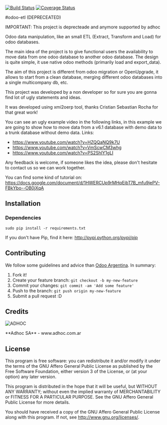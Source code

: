[![Build Status](https://travis-ci.org/ingadhoc/odoo-etl.svg?branch=8.0)](https://travis-ci.org/ingadhoc/odoo-etl)
[![Coverage Status](https://coveralls.io/repos/ingadhoc/odoo-etl/badge.png?branch=8.0)](https://coveralls.io/r/ingadhoc/odoo-etl?branch=8.0)

#odoo-etl (DEPRECEATED)

IMPORTANT: This project is deprecteade and anymore supported by adhoc

Odoo data manipulation, like an small ETL (Extract, Transform and Load) for odoo databases.

The main idea of the project is to give functional users the availability to move data from one odoo database to another odoo database. The design is quite simple, it use native odoo methods (primarily load and export_data).

The aim of this project is different from odoo migration or OpenUpgrade, it allows to start from a clean database, merging  different odoo databases into a single multicompany db, etc.

This project was developed by a non developer so for sure you are gonna find lot of ugly statements and ideas.

It was developed using xmi2oerp tool, thanks Cristian Sebastian Rocha for that great work!

You can see an ugly example video in the following links, in this example we are going to show how to move data from a v6.1 database with demo data to a trunk database without demo data. Links:
* https://www.youtube.com/watch?v=HZQQaNQ9k7U
* https://www.youtube.com/watch?v=VmScwCM3whg
* https://www.youtube.com/watch?v=PS2ShlY1gLI

Any feedback is welcome, if someone likes the idea, please don't hesitate to contact us so we can work together.

You can find some kind of tutorial on: https://docs.google.com/document/d/1HWERCUp9rMHqEibT7B_mfu9jePV-FBkYbo--OB0jXqA


## Installation

### Dependencies

    sudo pip install -r requirements.txt

If you don't have Pip, find it here: http://pypi.python.org/pypi/pip

## Contributing
We follow some guidelines and advice than [Odoo Argentina](https://github.com/ingadhoc/odoo-argentina/wiki). In summary:

1. Fork it!
2. Create your feature branch: `git checkout -b my-new-feature`
3. Commit your changes: `git commit -am 'Add some feature'`
4. Push to the branch: `git push origin my-new-feature`
5. Submit a pull request :D

## Credits
<p>
<img alt="ADHOC" src="http://fotos.subefotos.com/83fed853c1e15a8023b86b2b22d6145bo.png" />
</p>
**Adhoc SA** - www.adhoc.com.ar

## License

This program is free software: you can redistribute it and/or modify it under the terms of the GNU Affero General Public License as published by the Free Software Foundation, either version 3 of the License, or (at your option) any later version.

This program is distributed in the hope that it will be useful, but WITHOUT ANY WARRANTY; without even the implied warranty of MERCHANTABILITY or FITNESS FOR A PARTICULAR PURPOSE. See the GNU Affero General Public License for more details.

You should have received a copy of the GNU Affero General Public License along with this program. If not, see http://www.gnu.org/licenses/.
